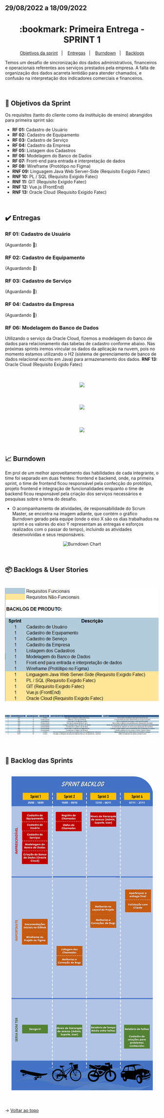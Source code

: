## 29/08/2022 a 18/09/2022

<span id="topo">

<h1 align="center">:bookmark: Primeira Entrega - SPRINT 1</h1>

<p align="center">
    <a href="#objetivos">Objetivos da sprint</a> &nbsp |&nbsp &nbsp
    <a href="#entregas">Entregas</a> &nbsp |&nbsp &nbsp
    <a href="#burndown">Burndown</a> &nbsp |&nbsp &nbsp
    <a href="#backlogs">Backlogs</a>
</p>

Temos um desafio de sincronização dos dados administrativos, financeiros e operacionais referentes aos serviços prestados pela empresa. A falta de organização dos dados acarreta lentidão para atender chamados, e confusão na interpretação dos indicadores comerciais e financeiros.

 <br>

<span id="objetivos">
    
## :dart: Objetivos da Sprint
Os requisitos (tanto do cliente como da instituição de ensino) abrangidos para primeira sprint são:
- **RF 01:** Cadastro de Usuário
- **RF 02:** Cadastro de Equipamento
- **RF 03:** Cadastro de Serviço
- **RF 04:** Cadastro da Empresa
- **RF 05:** Listagem dos Cadastros
- **RF 06:** Modelagem do Banco de Dados
- **RF 07:** Front-end para entrada e interpretação de dados
- **RF 08:** Wireframe (Protótipo no Figma)
- **RNF 09:** Linguagem Java Web Server-Side (Requisito Exigido Fatec)
- **RNF 10:** PL / SQL (Requisito Exigido Fatec)
- **RNF 11:** GIT (Requisito Exigido Fatec)
- **RNF 12:** Vue.js (FrontEnd)
- **RNF 13:** Oracle Cloud (Requisito Exigido Fatec)

<br>

<span id="entregas">
  
## :heavy_check_mark: Entregas
  
### RF 01: Cadastro de Usuário
(Aguardando 🚧)
    
### RF 02: Cadastro de Equipamento
(Aguardando 🚧)
    
### RF 03: Cadastro de Serviço
(Aguardando 🚧)
    
### RF 04: Cadastro da Empresa
(Aguardando 🚧)
    
### RF 06: Modelagem do Banco de Dados
    
Utilizando o serviço da Oracle Cloud, fizemos a modelagem do banco de dados para relacionamento das tabelas de cadastro conforme abaixo. Nas próximas sprints iremos vincular os dados da aplicação na nuvem, pois no momento estamos utilizando o H2 (sistema de gerenciamento de banco de dados relacional escrito em Java) para armazenamento dos dados. **RNF 13:** Oracle Cloud (Requisito Exigido Fatec)
    
<h1 align="center"> <img src = "link" /></h1>

<h1 align="center"> <img src = "link" /></h1>    

<h1 align="center"> <img src = "link" /></h1>

<br>

<span id="burndown">
    
## :chart_with_upwards_trend: Burndown

Em prol de um melhor aproveitamento das habilidades de cada integrante, o time foi separado em duas frentes: frontend e backend, onde, na primeira sprint, o time de frontend ficou responsável pela confecção do protótipo, projeto frontend e integração de funcionalidades enquanto o time de backend ficou responsável pela criação dos serviços necessários e pesquisas sobre o tema do desafio. 

- O acompanhamento de atividades, de responsabilidade do Scrum Master, se encontra na imagem adiante, que contém o gráfico Burndown gerado pela equipe (onde o eixo X são os dias trabalhados na sprint e os valores do eixo Y representam as entregas e esforços realizados com o passar do tempo), incluindo as atividades desenvolvidas e seus responsáveis.
    
<div align="center">
    
![Burndown Chart]()
</div>

<br>
  
<span id="backlogs">

## 📦 Backlogs & User Stories

<h1 align="center"> <img src = "https://github.com/Doc-Docker/APISubiter/blob/main/docs/Imagens/Backlog_Produto.png" /></h1>

<h1 align="center"> <img src = "https://github.com/Doc-Docker/APISubiter/blob/main/docs/Imagens/User_Stories1.png" /></h1>

<br>

## :dart: Backlog das Sprints

<h1 align="center"> <img src = "https://github.com/Doc-Docker/APISubiter/blob/main/docs/Imagens/Backlog_Sprints1.png" /></h1>
    
<br>
  
→ [Voltar ao topo](#topo)

